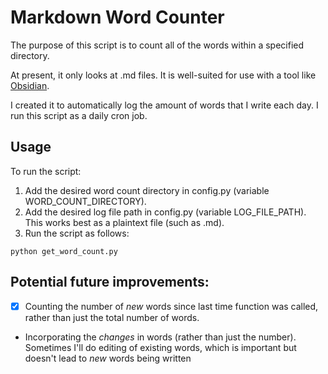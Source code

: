 # Markdown Word Counter

The purpose of this script is to count all of the words within a specified directory.

At present, it only looks at .md files. It is well-suited for use with a tool like [Obsidian](https://obsidian.md).

I created it to automatically log the amount of words that I write each day. I run this script as a daily cron job.

## Usage
To run the script:
1. Add the desired word count directory in config.py (variable WORD_COUNT_DIRECTORY).
2. Add the desired log file path in config.py (variable LOG_FILE_PATH). This works best as a plaintext file (such as .md).
3. Run the script as follows:

```
python get_word_count.py
```


## Potential future improvements:
- [x] Counting the number of *new* words since last time function was called, rather than just the total number of words.
- Incorporating the *changes* in words (rather than just the number). Sometimes I'll do editing of existing words, which is important but doesn't lead to *new* words being written
